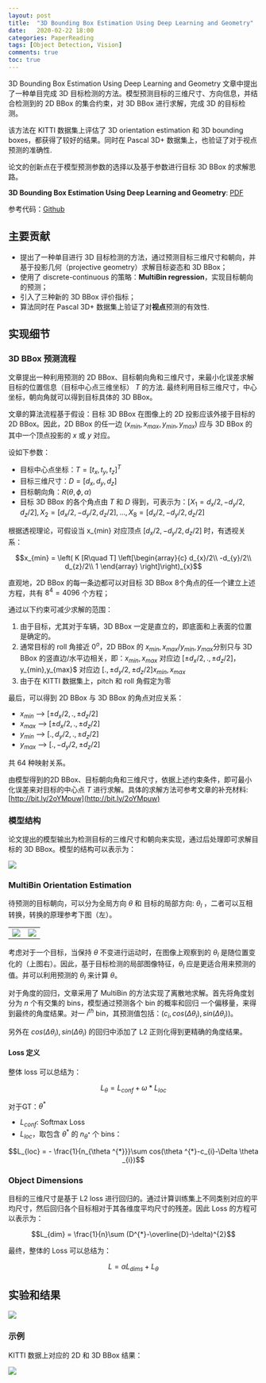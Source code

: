 ```yaml
---
layout: post
title:  "3D Bounding Box Estimation Using Deep Learning and Geometry"
date:   2020-02-22 18:00
categories: PaperReading 
tags: [Object Detection, Vision]
comments: true
toc: true
---
```


3D Bounding Box Estimation Using Deep Learning and Geometry 文章中提出了一种单目完成 3D 目标检测的方法。模型预测目标的三维尺寸、方向信息，并结合检测到的 2D BBox 的集合约束，对 3D BBox 进行求解，完成 3D 的目标检测。

该方法在 KITTI 数据集上评估了 3D orientation estimation 和 3D bounding boxes，都获得了较好的结果。同时在 Pascal 3D+ 数据集上，也验证了对于视点预测的准确性.

论文的创新点在于模型预测参数的选择以及基于参数进行目标 3D BBox 的求解思路。

**3D Bounding Box Estimation Using Deep Learning and Geometry**: [PDF](https://arxiv.org/abs/1612.00496)

参考代码：[Github](https://github.com/smallcorgi/3D-Deepbox)

## 主要贡献

* 提出了一种单目进行 3D 目标检测的方法，通过预测目标三维尺寸和朝向，并基于投影几何（projective geometry）求解目标姿态和 3D BBox；
* 使用了 discrete-continuous 的策略：**MultiBin regression**，实现目标朝向的预测；
* 引入了三种新的 3D BBox 评价指标；
* 算法同时在 Pascal 3D+ 数据集上验证了对**视点**预测的有效性.
 

<!-- 1. 直观地，先假设 2D BBox 的每一条边都对目标 3D BBox 8个角点的任一个建立上述方程，共有 $8^{4}=4096$ 个方程；
1. 由于目标，尤其对于车辆，3D BBox 一定是直立的，即底面和上表面的位置是确定的。因此针对 2D BBox 的上下边，可以减少一半的角点数量，因此方程数为：$8*8*4*4=1024$
2. 通常目标的 roll 角接近 $0^{o}$，2D BBox 的 $x_{min},x_{max}$/$y_{min},y_{max}$分别只与 3D BBox 的竖直边/水平边相关，即：$x_{min},x_{max}$ 对应边 $[\pm d_{x}/2,.,\pm d_{z}/2]，$y_{min},y_{max}$ 对应边 $[.,\pm d_{y}/2,\pm d_{z}/2]x_{min},x_{max}$，因此，对应的方程数更新为：$4^4=256$
3.  -->

## 实现细节

### 3D BBox 预测流程


文章提出一种利用预测的 2D BBox、目标朝向角和三维尺寸，来最小化误差求解目标的位置信息（目标中心点三维坐标） $T$ 的方法. 最终利用目标三维尺寸，中心坐标，朝向角就可以得到目标具体的 3D BBox。

文章的算法流程基于假设：目标 3D BBox 在图像上的 2D 投影应该外接于目标的 2D BBox。因此，2D BBox 的任一边 $(x_{min}, x_{max}, y_{min}, y_{max})$ 应与 3D BBox 的其中一个顶点投影的 $x$ 或 $y$ 对应。

设如下参数：

* 目标中心点坐标：$T = [t_{x}, t_{y}, t_{z}]^{T}$
* 目标三维尺寸：$D = [d_{x}, d_{y}, d_{z}]$
* 目标朝向角：$R(\theta ,\phi ,\alpha)$
* 目标 3D BBox 的各个角点由 $T$ 和 $D$ 得到，可表示为：$[X_{1}=d_{x}/2, -d_{y}/2, d_{z}/2], X_{2}=[d_{x}/2, -d_{y}/2, d_{z}/2], ... , X_{8}=[d_{x}/2, -d_{y}/2, d_{z}/2]$


根据透视理论，可假设当 x_{min} 对应顶点 $[d_{x}/2, -d_{y}/2, d_{z}/2]$ 时，有透视关系：

$$x_{min} = \left( K [R\quad T] \left[\begin{array}{c}
d_{x}/2\\
-d_{y}/2\\
d_{z}/2\\
1
\end{array}
\right]\right)_{x}$$

直观地，2D BBox 的每一条边都可以对目标 3D BBox 8个角点的任一个建立上述方程，共有 $8^{4}=4096$ 个方程；

通过以下约束可减少求解的范围：

1. 由于目标，尤其对于车辆，3D BBox 一定是直立的，即底面和上表面的位置是确定的。
2. 通常目标的 roll 角接近 $0^{o}$，2D BBox 的 $x_{min},x_{max}$/$y_{min},y_{max}$分别只与 3D BBox 的竖直边/水平边相关，即：$x_{min},x_{max}$ 对应边 $[\pm d_{x}/2,.,\pm d_{z}/2]，$y_{min},y_{max}$ 对应边 $[.,\pm d_{y}/2,\pm d_{z}/2]x_{min},x_{max}$
3. 由于在 KITTI 数据集上，pitch 和 roll 角假定为零

最后，可以得到 2D BBox 与 3D BBox 的角点对应关系：

* $x_{min}$ --> $[\pm d_{x}/2,.,\pm d_{z}/2]$
* $x_{max}$ --> $[\pm d_{x}/2,.,\pm d_{z}/2]$
* $y_{min}$ --> $[.,d_{y}/2,.,\pm d_{z}/2]$
* $y_{max}$ --> $[.,-d_{y}/2,\pm d_{z}/2]$

共 64 种映射关系。

由模型得到的2D BBox、目标朝向角和三维尺寸，依据上述约束条件，即可最小化误差来对目标的中心点 $T$ 进行求解。具体的求解方法可参考文章的补充材料: [http://bit.ly/2oYMpuw](http://bit.ly/2oYMpuw)

### 模型结构

论文提出的模型输出为检测目标的三维尺寸和朝向来实现，通过后处理即可求解目标的 3D BBox。模型的结构可以表示为：

![](https://note.youdao.com/yws/public/resource/85316e5cb1fff56c44995b8d7939e13b/xmlnote/WEBRESOURCEefca26d3649799e69cfef93bdc0be82f/916)


### MultiBin Orientation Estimation

待预测的目标朝向，可以分为全局方向 $\theta$ 和 目标的局部方向: $\theta_{l}$ ，二者可以互相转换，转换的原理参考下图（左）。

|||
:-:|:-:
![](https://note.youdao.com/yws/public/resource/85316e5cb1fff56c44995b8d7939e13b/xmlnote/WEBRESOURCEe47ed7624456631c0d7b0a989b49ed4b/910)|![](https://note.youdao.com/yws/public/resource/85316e5cb1fff56c44995b8d7939e13b/xmlnote/WEBRESOURCE4103300cebc7309b6407296ab7774a97/913)


考虑对于一个目标，当保持 $\theta$ 不变进行运动时，在图像上观察到的 $\theta_{l}$ 是随位置变化的（上图右）。因此，基于目标检测的局部图像特征，$\theta_{l}$ 应是更适合用来预测的值。并可以利用预测的 $\theta_{l}$ 来计算 $\theta$。

对于角度的回归，文章采用了 MultiBin 的方法实现了离散地求解。首先将角度划分为 $n$ 个有交集的 bins，模型通过预测各个 bin 的概率和回归 一个偏移量，来得到最终的角度结果。对一 $i^{th}$ bin，其预测值包括：$(c_{i}, cos(\Delta \theta_{i}), sin(\Delta \theta_{i}))$。

另外在 $cos(\Delta \theta_{i}), sin(\Delta \theta_{i})$ 的回归中添加了 L2 正则化得到更精确的角度结果。 

#### Loss 定义

整体 loss 可以总结为：

$$L_{\theta} = L_{conf} + \omega * L_{loc}$$

对于GT：$\theta ^{*}$
* $L_{conf}$: Softmax Loss
* $L_{loc}$，取包含 $\theta ^{*}$ 的 $n_{\theta ^{*}}$ 个 bins：

$$L_{loc} = - \frac{1}{n_{\theta ^{*}}}\sum cos(\theta ^{*}-c_{i}-\Delta \theta _{i})$$

### Object Dimensions

目标的三维尺寸是基于 L2 loss 进行回归的。通过计算训练集上不同类别对应的平均尺寸，然后回归各个目标相对于其各维度平均尺寸的残差。因此 Loss 的方程可以表示为：

$$L_{dim} = \frac{1}{n}\sum (D^{*}-\overline{D}-\delta)^{2}$$

最终，整体的 Loss 可以总结为：

$$L = \alpha L_{dims} + L_{\theta}$$

## 实验和结果

![](
https://note.youdao.com/yws/public/resource/85316e5cb1fff56c44995b8d7939e13b/xmlnote/WEBRESOURCE85d3d23259183340295924bebbce6634/918)

### 示例

KITTI 数据上对应的 2D 和 3D BBox 结果：

![](https://note.youdao.com/yws/public/resource/85316e5cb1fff56c44995b8d7939e13b/xmlnote/WEBRESOURCE118b61b3470ee4b09aad4c76656635bd/920)
